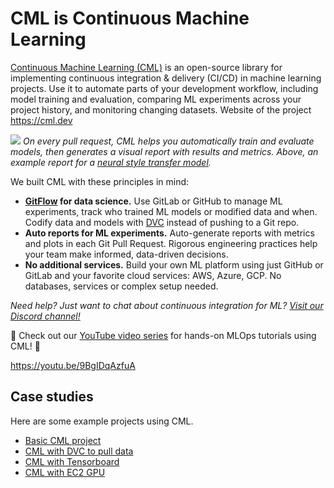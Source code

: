 # CML is Continuous Machine Learning

[Continuous Machine Learning (CML)](https://cml.dev) is an open-source library
for implementing continuous integration & delivery (CI/CD) in machine learning
projects. Use it to automate parts of your development workflow, including model
training and evaluation, comparing ML experiments across your project history,
and monitoring changing datasets. Website of the project https://cml.dev

![](/img/cml_neural_transfer.png) _On every pull request, CML helps you
automatically train and evaluate models, then generates a visual report with
results and metrics. Above, an example report for a
[neural style transfer model](https://rb.gy/ub5idx)._

We built CML with these principles in mind:

- **[GitFlow](https://nvie.com/posts/a-successful-git-branching-model/) for data
  science.** Use GitLab or GitHub to manage ML experiments, track who trained ML
  models or modified data and when. Codify data and models with
  [DVC](#using-cml-with-dvc) instead of pushing to a Git repo.
- **Auto reports for ML experiments.** Auto-generate reports with metrics and
  plots in each Git Pull Request. Rigorous engineering practices help your team
  make informed, data-driven decisions.
- **No additional services.** Build your own ML platform using just GitHub or
  GitLab and your favorite cloud services: AWS, Azure, GCP. No databases,
  services or complex setup needed.

_Need help? Just want to chat about continuous integration for ML?
[Visit our Discord channel!](https://discord.gg/bzA6uY7)_

🌟 Check out our
[YouTube video series](https://www.youtube.com/playlist?list=PL7WG7YrwYcnDBDuCkFbcyjnZQrdskFsBz)
for hands-on MLOps tutorials using CML! 🌟

https://youtu.be/9BgIDqAzfuA

## Case studies

Here are some example projects using CML.

- [Basic CML project](https://github.com/iterative/cml_base_case)
- [CML with DVC to pull data](https://github.com/iterative/cml_dvc_case)
- [CML with Tensorboard](https://github.com/iterative/cml_tensorboard_case)
- [CML with EC2 GPU](https://github.com/iterative/cml_cloud_case)
